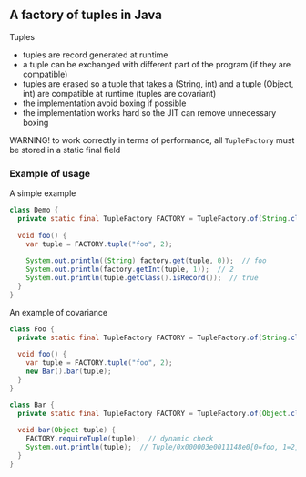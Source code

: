 ## A factory of tuples in Java

Tuples
- tuples are record generated at runtime
- a tuple can be exchanged with different part of the program (if they are compatible)
- tuples are erased so a tuple that takes a (String, int) and a tuple (Object, int) are compatible at runtime
  (tuples are covariant)
- the implementation avoid boxing if possible
- the implementation works hard so the JIT can remove unnecessary boxing

WARNING! to work correctly in terms of performance, all `TupleFactory` must be stored in a static final field 

### Example of usage

A simple example
```java
class Demo {
  private static final TupleFactory FACTORY = TupleFactory.of(String.class, int.class);
  
  void foo() {
    var tuple = FACTORY.tuple("foo", 2);
    
    System.out.println((String) factory.get(tuple, 0));  // foo
    System.out.println(factory.getInt(tuple, 1));  // 2
    System.out.println(tuple.getClass().isRecord());  // true
  }
}  
```

An example of covariance
```java
class Foo {
  private static final TupleFactory FACTORY = TupleFactory.of(String.class, int.class);
  
  void foo() {
    var tuple = FACTORY.tuple("foo", 2);
    new Bar().bar(tuple);
  }
}

class Bar {
  private static final TupleFactory FACTORY = TupleFactory.of(Object.class, int.class);
  
  void bar(Object tuple) {
    FACTORY.requireTuple(tuple);  // dynamic check
    System.out.println(tuple);  // Tuple/0x000003e0011148e0[0=foo, 1=2]
  } 
}
```
